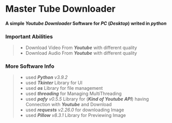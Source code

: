 # Master Tube Downloader
#### A simple _**Youtube Downloader**_ Software for _**PC**_ (_**Desktop**_) writed in _**python**_

### Important Abilities
> - Download Video From _**Youtube**_ with different quality
> - Download Audio From _**Youtube**_ with different quality


### More Software Info
> - used _**Python** v3.9.2_
> - used _**Tkinter**_ Library for UI
> - used _**os**_ Library for file management
> - used _**threading**_ for Managing MultiThreading
> - used _**pafy** v0.5.5_ Library for (_**Kind of Youtube API**_) having Connection with _**Youtube**_ and Download
> - used _**requests** v2.26.0_ for downloading Image
> - used _**Pillow** v8.3.1_ Library for Previewing Image